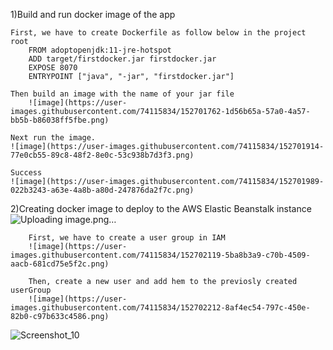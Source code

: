 1)Build and run docker image of the app
    
    First, we have to create Dockerfile as follow below in the project root
        FROM adoptopenjdk:11-jre-hotspot
        ADD target/firstdocker.jar firstdocker.jar
        EXPOSE 8070
        ENTRYPOINT ["java", "-jar", "firstdocker.jar"]
        
    Then build an image with the name of your jar file
        ![image](https://user-images.githubusercontent.com/74115834/152701762-1d56b65a-57a0-4a57-bb5b-b86038ff5fbe.png)

    Next run the image.
    ![image](https://user-images.githubusercontent.com/74115834/152701914-77e0cb55-89c8-48f2-8e0c-53c938b7d3f3.png)

    Success
    ![image](https://user-images.githubusercontent.com/74115834/152701989-022b3243-a63e-4a8b-a80d-247876da2f7c.png)

2)Creating docker image to deploy to the AWS Elastic Beanstalk instance
![Uploading image.png…]()


        First, we have to create a user group in IAM
        ![image](https://user-images.githubusercontent.com/74115834/152702119-5ba8b3a9-c70b-4509-aacb-681cd75e5f2c.png)
        
        Then, create a new user and add hem to the previosly created userGroup
        ![image](https://user-images.githubusercontent.com/74115834/152702212-8af4ec54-797c-450e-82b0-c97b633c4586.png)
        
        


![Screenshot_10](https://user-images.githubusercontent.com/74115834/152702544-c33e8a67-26b6-47a9-8398-f692a661e291.png)
